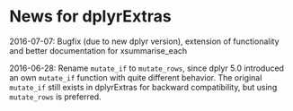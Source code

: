 News for dplyrExtras
=====================

2016-07-07: Bugfix (due to new dplyr version), extension of functionality and better documentation for xsummarise_each 

2016-06-28: Rename `mutate_if` to `mutate_rows`, since dplyr 5.0 introduced an own `mutate_if` function with quite different behavior. The original `mutate_if` still exists in dplyrExtras for backward compatibility, but using `mutate_rows` is preferred.
